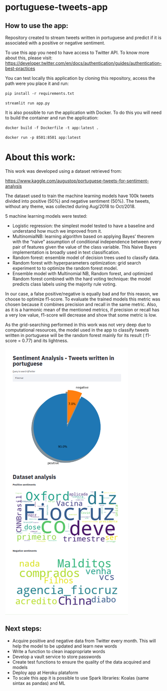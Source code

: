 # portuguese-tweets-app

## How to use the app:
Repository created to stream tweets written in portuguese and predict if it is associated with a positive 
or negative sentiment.

To use this app you need to have access to Twitter API. To know more about this, please visit:
https://developer.twitter.com/en/docs/authentication/guides/authentication-best-practices

You can test locally this application by cloning this repository, access the path were you place it and run:

`pip install -r requirements.txt`

`streamlit run app.py`

It is also possible to run the application with Docker. To do this you will need to build the container 
and run the application:

`docker build -f Dockerfile -t app:latest .`

`docker run -p 8501:8501 app:latest`
<br /> 

# About this work: 
This work was developed using a dataset retrieved from:

https://www.kaggle.com/augustop/portuguese-tweets-for-sentiment-analysis

The dataset used to train the machine learning models have 100k tweets divided into positive (50%) and negative
sentiment (50%). The tweets, without any theme, was collected during Aug/2018 to Oct/2018.

5 machine learning models were tested:
- Logistic regression: the simplest model tested to have a baseline and understand how much we improved from it.
- MultinomialNB: learning algorithm based on applying Bayes’ theorem with the “naive” assumption of conditional 
independence between every pair of features given the value of the class variable. This Naive Bayes implementation 
is broadly used in text classification.
- Random forest: ensemble model of decision trees used to classify data.
- Random forest with hyperparameters optimization: grid search experiment to to optimize the random forest model.
- Ensemble model with Multinomial NB, Random forest, and optimized Random forest combined with the hard voting technique:
the model predicts class labels using the majority rule voting.

In our case, a false positive/negative is equally bad and for this reason, we choose to optimize f1-score. 
To evaluate the trained models this metric was chosen because it combines precision and recall in the same metric. 
Also, as it is a harmonic mean of the mentioned metrics, if precision or recall has a very low value, 
f1-score will decrease and show that some metric is low. 

As the grid-searching performed in this work was not very deep due to computational resources,
the model used in the app to classify tweets written in portuguese will be the random forest mainly for its result 
( f1-score = 0.77) and its lightness.

!["streamlit_folium example"](images/appImage.png)


## Next steps:

- Acquire positive and negative data from Twitter every month. This will help the model to be updated
and learn new words
- Write a function to clean inappropriate words
- Develop a vault service to store passwords 
- Create test functions to ensure the quality of the data acquired and models
- Deploy app at Heroku plataform
- To scale this app it is possible to use Spark libraries: Koalas (same sintax as pandas) and ML

 



